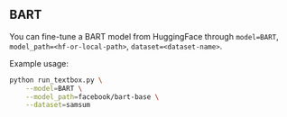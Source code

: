 ## BART

You can fine-tune a BART model from HuggingFace through ``model=BART``, ``model_path=<hf-or-local-path>``, ``dataset=<dataset-name>``. 

Example usage:

```bash
python run_textbox.py \
    --model=BART \
    --model_path=facebook/bart-base \
    --dataset=samsum
```
